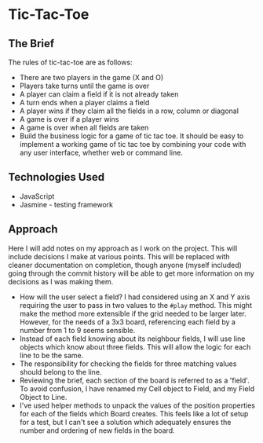 Tic-Tac-Toe
===============================

## The Brief

The rules of tic-tac-toe are as follows:

* There are two players in the game (X and O)
* Players take turns until the game is over
* A player can claim a field if it is not already taken
* A turn ends when a player claims a field
* A player wins if they claim all the fields in a row, column or diagonal
* A game is over if a player wins
* A game is over when all fields are taken
* Build the business logic for a game of tic tac toe. It should be easy to implement a working game of tic tac toe by combining your code with any user interface, whether web or command line.

## Technologies Used

* JavaScript
* Jasmine - testing framework

## Approach

Here I will add notes on my approach as I work on the project. This will include decisions I make at various points. This will be replaced with cleaner documentation on completion, though anyone (myself included) going through the commit history will be able to get more information on my decisions as I was making them.

* How will the user select a field? I had considered using an X and Y axis requiring the user to pass in two values to the `#play` method. This might make the method more extensible if the grid needed to be larger later. However, for the needs of a 3x3 board, referencing each field by a number from 1 to 9 seems sensible.
* Instead of each field knowing about its neighbour fields, I will use line objects which know about three fields. This will allow the logic for each line to be the same.
* The responsibility for checking the fields for three matching values should belong to the line.
* Reviewing the brief, each section of the board is referred to as a 'field'. To avoid confusion, I have renamed my Cell object to Field, and my Field Object to Line.
* I've used helper methods to unpack the values of the position properties for each of the fields which Board creates. This feels like a lot of setup for a test, but I can't see a solution which adequately ensures the number and ordering of new fields in the board.
